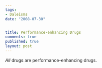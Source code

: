 ```yaml
--- 
tags:
- Daleisms
date: "2008-07-30"


title: Performance-enhancing Drugs
comments: true
published: true
layout: post
---
```


<p><em>All</em> drugs are performance-enhancing drugs.</p>
<!-- 0cfc6030a03447498c9a2e3ef1f593e9 -->
